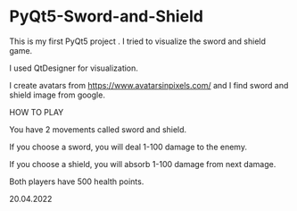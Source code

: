 # PyQt5-Sword-and-Shield

This is my first PyQt5 project . I tried to visualize the sword and shield game.

I used QtDesigner for visualization.

I create avatars from https://www.avatarsinpixels.com/ and I find sword and shield image from google.


HOW TO PLAY

You have 2 movements called sword and shield.

If you choose a sword, you will deal 1-100 damage to the enemy.

If you choose a shield, you will absorb 1-100 damage from next damage.

Both players have 500 health points.

20.04.2022
